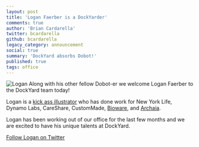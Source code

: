 ```yaml
---
layout: post
title: 'Logan Faerber is a DockYarder'
comments: true
author: 'Brian Cardarella'
twitter: bcardarella
github: bcardarella
legacy_category: announcement
social: true
summary: 'DockYard absorbs Dobot!'
published: true
tags: office
---
```


![Logan](https://i.imgur.com/hmv9VHG.jpg)
Along with his other fellow Dobot-er we welcome Logan Faerber to the
DockYard team today!

Logan is a [kick ass illustrator](http://www.loganfaerber.com/) who
has done work for New York Life, Dynamo Labs, CareShare, CustomMade,
[Bioware](http://www.biowarestore.com/garrus-screenprint-poster.html),
and [Archaia](http://www.archaia.com/archaia-titles/hawken-genesis/).

Logan has been working out of our office for the last few months and we
are excited to have his unique talents at DockYard.

[Follow Logan on Twitter](http://twitter.com/loganfaerber)
